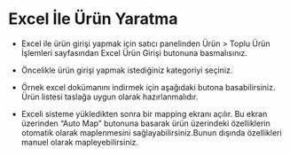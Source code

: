 # Excel İle Ürün Yaratma

* Excel ile ürün girişi yapmak için satıcı panelinden Ürün > Toplu Ürün İşlemleri sayfasından Excel Ürün Girişi butonuna basmalısınız. 

* Öncelikle ürün girişi yapmak istediğiniz kategoriyi seçiniz. 

* Örnek excel dokümanını indirmek için aşağıdaki butona basabilirsiniz. Ürün listesi taslağa uygun olarak hazırlanmalıdır. 

* Exceli sisteme yükledikten sonra bir mapping ekranı açılır. Bu ekran üzerinden “Auto Map” butonuna basarak ürün üzerindeki özelliklerin otomatik olarak maplenmesini sağlayabilirsiniz.Bunun dışında özellikleri manuel olarak mapleyebilirsiniz. 





